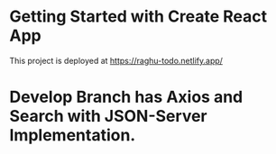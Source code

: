 # Getting Started with Create React App

This project is deployed at https://raghu-todo.netlify.app/

# Develop Branch has Axios and Search with JSON-Server Implementation.

